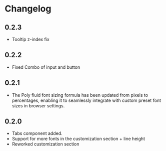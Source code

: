 # Changelog

## 0.2.3

- Tooltip z-index fix

## 0.2.2

- Fixed Combo of input and button

## 0.2.1

- The Poly fluid font sizing formula has been updated from pixels to percentages, enabling it to seamlessly integrate with custom preset font sizes in browser settings.


## 0.2.0

- Tabs component added. 
- Support for more fonts in the customization section + line height
- Reworked customization section
